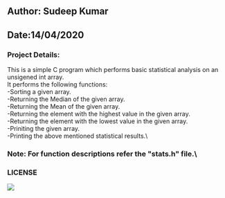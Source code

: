 ## Author: Sudeep Kumar
## Date:14/04/2020
### Project Details:
 This is a simple C program which performs basic statistical analysis on an unsigened int array.\
 It performs the following functions:\
  -Sorting a given array.\
  -Returning the Median of the given array. \
  -Returning the Mean of the given array.\
  -Returning the element with the highest value in the given array.\
  -Returning the element with the lowest value in the given array.\
  -Priniting the given array.\
  -Printing the above mentioned statistical results.\
### Note: For function descriptions refer the "stats.h" file.\
### LICENSE
<img src=https://img.shields.io/badge/license-GPL--3.0-green.svg>
